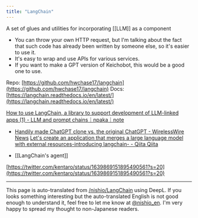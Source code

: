 ```yaml
---
title: "LangChain"
---
```


A set of glues and utilities for incorporating [[LLM]] as a component
- You can throw your own HTTP request, but I'm talking about the fact that such code has already been written by someone else, so it's easier to use it.
- It's easy to wrap and use APIs for various services.
- If you want to make a GPT version of Keichobot, this would be a good one to use.

Repo: [https://github.com/hwchase17/langchain](https://github.com/hwchase17/langchain)
Docs: [https://langchain.readthedocs.io/en/latest/](https://langchain.readthedocs.io/en/latest/)

[How to use LangChain, a library to support development of LLM-linked apps (1) - LLM and prompt chains｜npaka｜note](https://note.com/npaka/n/n61ad59380a43)
- [Handily made ChatGPT clone vs. the original ChatGPT - WirelessWire News](https://wirelesswire.jp/2022/12/83810/)
[Let's create an application that merges a large language model with external resources-introducing langchain- - Qiita Qiita](https://qiita.com/wwwcojp/items/c7f43c5f964b8db8a890)

- [[LangChain's agent]]

[https://twitter.com/kentaro/status/1639869151895490561?s=20](https://twitter.com/kentaro/status/1639869151895490561?s=20)

---
This page is auto-translated from [/nishio/LangChain](https://scrapbox.io/nishio/LangChain) using DeepL. If you looks something interesting but the auto-translated English is not good enough to understand it, feel free to let me know at [@nishio_en](https://twitter.com/nishio_en). I'm very happy to spread my thought to non-Japanese readers.